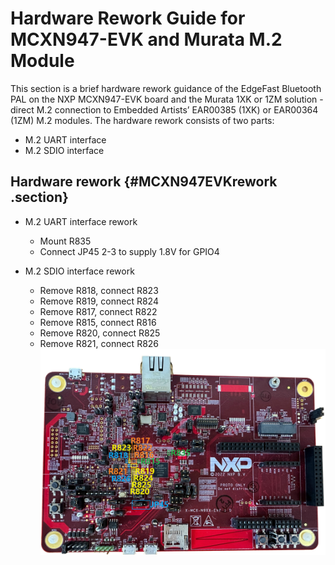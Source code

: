 # Hardware Rework Guide for MCXN947-EVK and Murata M.2 Module

This section is a brief hardware rework guidance of the EdgeFast Bluetooth PAL on the NXP MCXN947-EVK board and the Murata 1XK or 1ZM solution - direct M.2 connection to Embedded Artists’ EAR00385 \(1XK\) or EAR00364 \(1ZM\) M.2 modules. The hardware rework consists of two parts:

-   M.2 UART interface
-   M.2 SDIO interface

## Hardware rework {#MCXN947EVKrework .section}

-   M.2 UART interface rework
    -   Mount R835
    -   Connect JP45 2-3 to supply 1.8V for GPIO4
-   M.2 SDIO interface rework

    -   Remove R818, connect R823
    -   Remove R819, connect R824
    -   Remove R817, connect R822
    -   Remove R815, connect R816
    -   Remove R820, connect R825
    -   Remove R821, connect R826
    ![](../images/MCXN947-EVK.svg "MCXN947-EVK")


